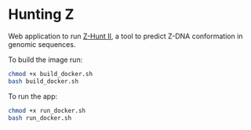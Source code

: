 # Hunting Z

Web application to run [Z-Hunt II](http://www.jbc.org/content/267/17/11846.full.pdf), a tool to predict Z-DNA conformation in genomic sequences. 

To build the image run:
```bash
chmod +x build_docker.sh
bash build_docker.sh
```

To run the app:
```bash
chmod +x run_docker.sh
bash run_docker.sh
```

